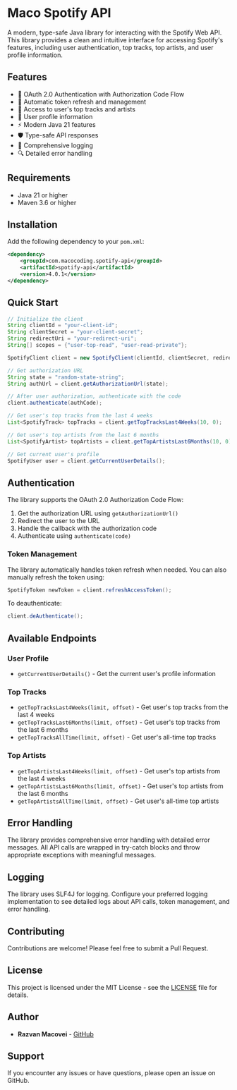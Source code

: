 # Maco Spotify API

A modern, type-safe Java library for interacting with the Spotify Web API. This library provides a clean and intuitive interface for accessing Spotify's features, including user authentication, top tracks, top artists, and user profile information.

## Features

- 🔐 OAuth 2.0 Authentication with Authorization Code Flow
- 🔄 Automatic token refresh and management
- 🎵 Access to user's top tracks and artists
- 👤 User profile information
- ⚡ Modern Java 21 features
- 🛡️ Type-safe API responses
- 📝 Comprehensive logging
- 🔍 Detailed error handling

## Requirements

- Java 21 or higher
- Maven 3.6 or higher

## Installation

Add the following dependency to your `pom.xml`:

```xml
<dependency>
    <groupId>com.macocoding.spotify-api</groupId>
    <artifactId>spotify-api</artifactId>
    <version>4.0.1</version>
</dependency>
```

## Quick Start

```java
// Initialize the client
String clientId = "your-client-id";
String clientSecret = "your-client-secret";
String redirectUri = "your-redirect-uri";
String[] scopes = {"user-top-read", "user-read-private"};

SpotifyClient client = new SpotifyClient(clientId, clientSecret, redirectUri, scopes);

// Get authorization URL
String state = "random-state-string";
String authUrl = client.getAuthorizationUrl(state);

// After user authorization, authenticate with the code
client.authenticate(authCode);

// Get user's top tracks from the last 4 weeks
List<SpotifyTrack> topTracks = client.getTopTracksLast4Weeks(10, 0);

// Get user's top artists from the last 6 months
List<SpotifyArtist> topArtists = client.getTopArtistsLast6Months(10, 0);

// Get current user's profile
SpotifyUser user = client.getCurrentUserDetails();
```

## Authentication

The library supports the OAuth 2.0 Authorization Code Flow:

1. Get the authorization URL using `getAuthorizationUrl()`
2. Redirect the user to the URL
3. Handle the callback with the authorization code
4. Authenticate using `authenticate(code)`

### Token Management

The library automatically handles token refresh when needed. You can also manually refresh the token using:

```java
SpotifyToken newToken = client.refreshAccessToken();
```

To deauthenticate:

```java
client.deAuthenticate();
```

## Available Endpoints

### User Profile

- `getCurrentUserDetails()` - Get the current user's profile information

### Top Tracks

- `getTopTracksLast4Weeks(limit, offset)` - Get user's top tracks from the last 4 weeks
- `getTopTracksLast6Months(limit, offset)` - Get user's top tracks from the last 6 months
- `getTopTracksAllTime(limit, offset)` - Get user's all-time top tracks

### Top Artists

- `getTopArtistsLast4Weeks(limit, offset)` - Get user's top artists from the last 4 weeks
- `getTopArtistsLast6Months(limit, offset)` - Get user's top artists from the last 6 months
- `getTopArtistsAllTime(limit, offset)` - Get user's all-time top artists

## Error Handling

The library provides comprehensive error handling with detailed error messages. All API calls are wrapped in try-catch blocks and throw appropriate exceptions with meaningful messages.

## Logging

The library uses SLF4J for logging. Configure your preferred logging implementation to see detailed logs about API calls, token management, and error handling.

## Contributing

Contributions are welcome! Please feel free to submit a Pull Request.

## License

This project is licensed under the MIT License - see the [LICENSE](LICENSE.txt) file for details.

## Author

- **Razvan Macovei** - [GitHub](https://github.com/razvanmacovei15)

## Support

If you encounter any issues or have questions, please open an issue on GitHub.
